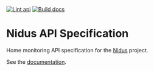 [![Lint api](https://github.com/alexandrelamberty/nidus-api-spec/actions/workflows/lint.yml/badge.svg)](https://github.com/alexandrelamberty/nidus-api-spec/actions/workflows/lint.yml)
[![Build docs](https://github.com/alexandrelamberty/nidus-api-spec/actions/workflows/documentation.yml/badge.svg)](https://github.com/alexandrelamberty/nidus-api-spec/actions/workflows/documentation.yml)

# Nidus API Specification

Home monitoring API specification for the
[Nidus](https://github.com/alexandrelamberty/nidus) project.

See the [documentation](https://alexandrelamberty.github.io/nidus-api-spec/).
